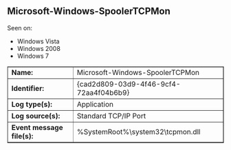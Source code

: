 ## Microsoft-Windows-SpoolerTCPMon

Seen on:
* Windows Vista
* Windows 2008
* Windows 7

<table border="1" class="docutils">
  <tbody>
    <tr>
      <td><b>Name:</b></td>
      <td>Microsoft-Windows-SpoolerTCPMon</td>
    </tr>
    <tr>
      <td><b>Identifier:</b></td>
      <td>{cad2d809-03d9-4f46-9cf4-72aa4f04b6b9}</td>
    </tr>
    <tr>
      <td><b>Log type(s):</b></td>
      <td>Application</td>
    </tr>
    <tr>
      <td><b>Log source(s):</b></td>
      <td>Standard TCP/IP Port</td>
    </tr>
    <tr>
      <td><b>Event message file(s):</b></td>
      <td>%SystemRoot%\system32\tcpmon.dll</td>
    </tr>
  </tbody>
</table>

&nbsp;

